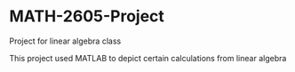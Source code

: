 # MATH-2605-Project
Project for linear algebra class

This project used MATLAB to depict certain calculations from linear algebra
